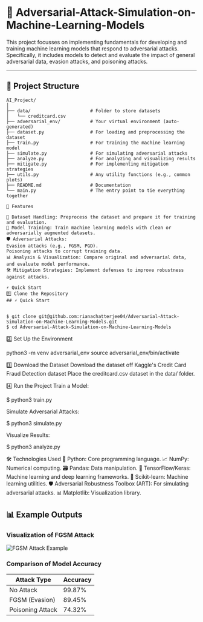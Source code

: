 # 🎯 Adversarial-Attack-Simulation-on-Machine-Learning-Models
This project focusses on implementing fundamentals for developing and training machine learning models that respond to adversarial attacks. Specifically, it includes models to detect and evaluate the impact of general adversarial data, evasion attacks, and poisoning attacks.


---

## 📂 Project Structure
```plaintext
AI_Project/
│
├── data/                      # Folder to store datasets
│   └── creditcard.csv
├── adversarial_env/           # Your virtual environment (auto-generated)
├── dataset.py                 # For loading and preprocessing the dataset
├── train.py                   # For training the machine learning model
├── simulate.py                # For simulating adversarial attacks
├── analyze.py                 # For analyzing and visualizing results
├── mitigate.py                # For implementing mitigation strategies
├── utils.py                   # Any utility functions (e.g., common plots)
├── README.md                  # Documentation
└── main.py                    # The entry point to tie everything together
```
```
🚀 Features

🧩 Dataset Handling: Preprocess the dataset and prepare it for training and evaluation.
🤖 Model Training: Train machine learning models with clean or adversarially augmented datasets.
🛡️ Adversarial Attacks:
Evasion attacks (e.g., FGSM, PGD).
Poisoning attacks to corrupt training data.
📊 Analysis & Visualization: Compare original and adversarial data, and evaluate model performance.
🛠️ Mitigation Strategies: Implement defenses to improve robustness against attacks.

```
```
⚡ Quick Start
1️⃣ Clone the Repository
## ⚡ Quick Start


$ git clone git@github.com:rianachatterjee04/Adversarial-Attack-Simulation-on-Machine-Learning-Models.git
$ cd Adversarial-Attack-Simulation-on-Machine-Learning-Models
```


2️⃣ Set Up the Environment

 python3 -m venv adversarial_env
 source adversarial_env/bin/activate

3️⃣ Download the Dataset
Download the dataset off Kaggle's Credit Card Fraud Detection dataset 
Place the creditcard.csv dataset in the data/ folder.

4️⃣ Run the Project
Train a Model:

$ python3 train.py

Simulate Adversarial Attacks:

$ python3 simulate.py

Visualize Results:

$ python3 analyze.py


🛠️ Technologies Used
🐍 Python: Core programming language.
📈 NumPy: Numerical computing.
🗃️ Pandas: Data manipulation.
🧠 TensorFlow/Keras: Machine learning and deep learning frameworks.
🔬 Scikit-learn: Machine learning utilities.
🛡️ Adversarial Robustness Toolbox (ART): For simulating adversarial attacks.
📊 Matplotlib: Visualization library.

## 📊 Example Outputs

### Visualization of FGSM Attack
![FGSM Attack Example](https://via.placeholder.com/800x400.png?text=FGSM+Attack+Visualization)

### Comparison of Model Accuracy
| **Attack Type**      | **Accuracy** |
|-----------------------|--------------|
| No Attack            | 99.87%       |
| FGSM (Evasion)       | 89.45%       |
| Poisoning Attack     | 74.32%       |



